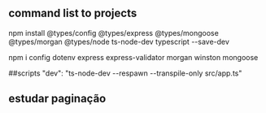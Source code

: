 ## command list to projects

npm install @types/config @types/express @types/mongoose @types/morgan @types/node ts-node-dev typescript --save-dev

npm i config dotenv express express-validator morgan winston mongoose

##scripts
"dev": "ts-node-dev --respawn --transpile-only src/app.ts"

## estudar paginação
